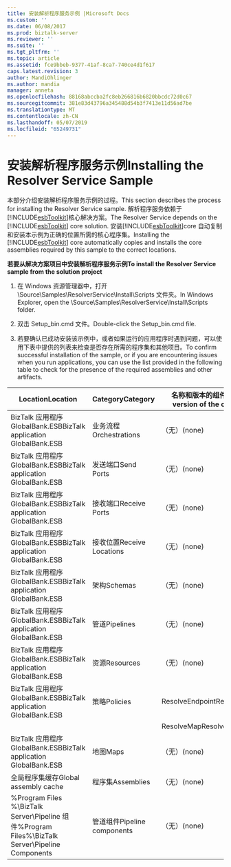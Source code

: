 ```yaml
---
title: 安装解析程序服务示例 |Microsoft Docs
ms.custom: ''
ms.date: 06/08/2017
ms.prod: biztalk-server
ms.reviewer: ''
ms.suite: ''
ms.tgt_pltfrm: ''
ms.topic: article
ms.assetid: fce9bbeb-9377-41af-8ca7-740ce4d1f617
caps.latest.revision: 3
author: MandiOhlinger
ms.author: mandia
manager: anneta
ms.openlocfilehash: 88168abccba2fc8eb266816b6820bbcdc72d0c67
ms.sourcegitcommit: 381e83d43796a345488d54b3f7413e11d56ad7be
ms.translationtype: MT
ms.contentlocale: zh-CN
ms.lasthandoff: 05/07/2019
ms.locfileid: "65249731"
---
```

# <a name="installing-the-resolver-service-sample"></a><span data-ttu-id="dfb9e-102">安装解析程序服务示例</span><span class="sxs-lookup"><span data-stu-id="dfb9e-102">Installing the Resolver Service Sample</span></span>
<span data-ttu-id="dfb9e-103">本部分介绍安装解析程序服务示例的过程。</span><span class="sxs-lookup"><span data-stu-id="dfb9e-103">This section describes the process for installing the Resolver Service sample.</span></span> <span data-ttu-id="dfb9e-104">解析程序服务依赖于[!INCLUDE[esbToolkit](../includes/esbtoolkit-md.md)]核心解决方案。</span><span class="sxs-lookup"><span data-stu-id="dfb9e-104">The Resolver Service depends on the [!INCLUDE[esbToolkit](../includes/esbtoolkit-md.md)] core solution.</span></span> <span data-ttu-id="dfb9e-105">安装[!INCLUDE[esbToolkit](../includes/esbtoolkit-md.md)]core 自动复制和安装本示例为正确的位置所需的核心程序集。</span><span class="sxs-lookup"><span data-stu-id="dfb9e-105">Installing the [!INCLUDE[esbToolkit](../includes/esbtoolkit-md.md)] core automatically copies and installs the core assemblies required by this sample to the correct locations.</span></span>  
  
 <span data-ttu-id="dfb9e-106">**若要从解决方案项目中安装解析程序服务示例**</span><span class="sxs-lookup"><span data-stu-id="dfb9e-106">**To install the Resolver Service sample from the solution project**</span></span>  
  
1.  <span data-ttu-id="dfb9e-107">在 Windows 资源管理器中，打开 \Source\Samples\ResolverService\Install\Scripts 文件夹。</span><span class="sxs-lookup"><span data-stu-id="dfb9e-107">In Windows Explorer, open the \Source\Samples\ResolverService\Install\Scripts folder.</span></span>  
  
2.  <span data-ttu-id="dfb9e-108">双击 Setup_bin.cmd 文件。</span><span class="sxs-lookup"><span data-stu-id="dfb9e-108">Double-click the Setup_bin.cmd file.</span></span>  
  
3.  <span data-ttu-id="dfb9e-109">若要确认已成功安装该示例中，或者如果运行的应用程序时遇到问题，可以使用下表中提供的列表来检查是否存在所需的程序集和其他项目。</span><span class="sxs-lookup"><span data-stu-id="dfb9e-109">To confirm successful installation of the sample, or if you are encountering issues when you run applications, you can use the list provided in the following table to check for the presence of the required assemblies and other artifacts.</span></span>  
  
|<span data-ttu-id="dfb9e-110">Location</span><span class="sxs-lookup"><span data-stu-id="dfb9e-110">Location</span></span>|<span data-ttu-id="dfb9e-111">Category</span><span class="sxs-lookup"><span data-stu-id="dfb9e-111">Category</span></span>|<span data-ttu-id="dfb9e-112">名称和版本的组件</span><span class="sxs-lookup"><span data-stu-id="dfb9e-112">Name and version of the component</span></span>|  
|--------------|--------------|---------------------------------------|  
|<span data-ttu-id="dfb9e-113">BizTalk 应用程序 GlobalBank.ESB</span><span class="sxs-lookup"><span data-stu-id="dfb9e-113">BizTalk application GlobalBank.ESB</span></span>|<span data-ttu-id="dfb9e-114">业务流程</span><span class="sxs-lookup"><span data-stu-id="dfb9e-114">Orchestrations</span></span>|<span data-ttu-id="dfb9e-115">（无）</span><span class="sxs-lookup"><span data-stu-id="dfb9e-115">(none)</span></span>|  
|<span data-ttu-id="dfb9e-116">BizTalk 应用程序 GlobalBank.ESB</span><span class="sxs-lookup"><span data-stu-id="dfb9e-116">BizTalk application GlobalBank.ESB</span></span>|<span data-ttu-id="dfb9e-117">发送端口</span><span class="sxs-lookup"><span data-stu-id="dfb9e-117">Send Ports</span></span>|<span data-ttu-id="dfb9e-118">（无）</span><span class="sxs-lookup"><span data-stu-id="dfb9e-118">(none)</span></span>|  
|<span data-ttu-id="dfb9e-119">BizTalk 应用程序 GlobalBank.ESB</span><span class="sxs-lookup"><span data-stu-id="dfb9e-119">BizTalk application GlobalBank.ESB</span></span>|<span data-ttu-id="dfb9e-120">接收端口</span><span class="sxs-lookup"><span data-stu-id="dfb9e-120">Receive Ports</span></span>|<span data-ttu-id="dfb9e-121">（无）</span><span class="sxs-lookup"><span data-stu-id="dfb9e-121">(none)</span></span>|  
|<span data-ttu-id="dfb9e-122">BizTalk 应用程序 GlobalBank.ESB</span><span class="sxs-lookup"><span data-stu-id="dfb9e-122">BizTalk application GlobalBank.ESB</span></span>|<span data-ttu-id="dfb9e-123">接收位置</span><span class="sxs-lookup"><span data-stu-id="dfb9e-123">Receive Locations</span></span>|<span data-ttu-id="dfb9e-124">（无）</span><span class="sxs-lookup"><span data-stu-id="dfb9e-124">(none)</span></span>|  
|<span data-ttu-id="dfb9e-125">BizTalk 应用程序 GlobalBank.ESB</span><span class="sxs-lookup"><span data-stu-id="dfb9e-125">BizTalk application GlobalBank.ESB</span></span>|<span data-ttu-id="dfb9e-126">架构</span><span class="sxs-lookup"><span data-stu-id="dfb9e-126">Schemas</span></span>|<span data-ttu-id="dfb9e-127">（无）</span><span class="sxs-lookup"><span data-stu-id="dfb9e-127">(none)</span></span>|  
|<span data-ttu-id="dfb9e-128">BizTalk 应用程序 GlobalBank.ESB</span><span class="sxs-lookup"><span data-stu-id="dfb9e-128">BizTalk application GlobalBank.ESB</span></span>|<span data-ttu-id="dfb9e-129">管道</span><span class="sxs-lookup"><span data-stu-id="dfb9e-129">Pipelines</span></span>|<span data-ttu-id="dfb9e-130">（无）</span><span class="sxs-lookup"><span data-stu-id="dfb9e-130">(none)</span></span>|  
|<span data-ttu-id="dfb9e-131">BizTalk 应用程序 GlobalBank.ESB</span><span class="sxs-lookup"><span data-stu-id="dfb9e-131">BizTalk application GlobalBank.ESB</span></span>|<span data-ttu-id="dfb9e-132">资源</span><span class="sxs-lookup"><span data-stu-id="dfb9e-132">Resources</span></span>|<span data-ttu-id="dfb9e-133">（无）</span><span class="sxs-lookup"><span data-stu-id="dfb9e-133">(none)</span></span>|  
|<span data-ttu-id="dfb9e-134">BizTalk 应用程序 GlobalBank.ESB</span><span class="sxs-lookup"><span data-stu-id="dfb9e-134">BizTalk application GlobalBank.ESB</span></span>|<span data-ttu-id="dfb9e-135">策略</span><span class="sxs-lookup"><span data-stu-id="dfb9e-135">Policies</span></span>|<span data-ttu-id="dfb9e-136">ResolveEndpoint</span><span class="sxs-lookup"><span data-stu-id="dfb9e-136">ResolveEndpoint</span></span>|  
|||<span data-ttu-id="dfb9e-137">ResolveMap</span><span class="sxs-lookup"><span data-stu-id="dfb9e-137">ResolveMap</span></span>|  
|<span data-ttu-id="dfb9e-138">BizTalk 应用程序 GlobalBank.ESB</span><span class="sxs-lookup"><span data-stu-id="dfb9e-138">BizTalk application GlobalBank.ESB</span></span>|<span data-ttu-id="dfb9e-139">地图</span><span class="sxs-lookup"><span data-stu-id="dfb9e-139">Maps</span></span>|<span data-ttu-id="dfb9e-140">（无）</span><span class="sxs-lookup"><span data-stu-id="dfb9e-140">(none)</span></span>|  
|<span data-ttu-id="dfb9e-141">全局程序集缓存</span><span class="sxs-lookup"><span data-stu-id="dfb9e-141">Global assembly cache</span></span>|<span data-ttu-id="dfb9e-142">程序集</span><span class="sxs-lookup"><span data-stu-id="dfb9e-142">Assemblies</span></span>|<span data-ttu-id="dfb9e-143">（无）</span><span class="sxs-lookup"><span data-stu-id="dfb9e-143">(none)</span></span>|  
|<span data-ttu-id="dfb9e-144">%Program Files %\\BizTalk Server\Pipeline 组件</span><span class="sxs-lookup"><span data-stu-id="dfb9e-144">%Program Files%\\BizTalk Server\Pipeline Components</span></span>|<span data-ttu-id="dfb9e-145">管道组件</span><span class="sxs-lookup"><span data-stu-id="dfb9e-145">Pipeline components</span></span>|<span data-ttu-id="dfb9e-146">（无）</span><span class="sxs-lookup"><span data-stu-id="dfb9e-146">(none)</span></span>|